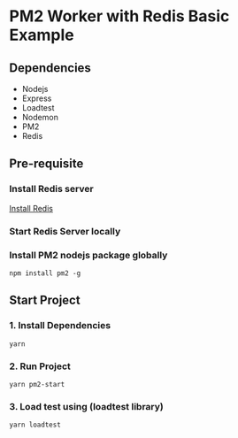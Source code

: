 # **PM2 Worker with Redis Basic Example**

## **Dependencies**
- Nodejs
- Express
- Loadtest
- Nodemon
- PM2
- Redis

## **Pre-requisite**
### Install Redis server
[Install Redis](https://redis.io/download)
### Start Redis Server locally 

### Install PM2 nodejs package globally
```
npm install pm2 -g
```
## **Start Project**
### 1. Install Dependencies
```
yarn
```
### 2. Run Project
```
yarn pm2-start
```
### 3. Load test using (loadtest library)
```
yarn loadtest
```